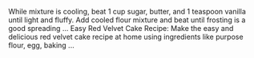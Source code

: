 While mixture is cooling, beat 1 cup sugar, butter, and 1 teaspoon vanilla until light and fluffy. Add cooled flour mixture and beat until frosting is a good spreading ...
Easy Red Velvet Cake Recipe: Make the easy and delicious red velvet cake recipe at home using ingredients like purpose flour, egg, baking ...